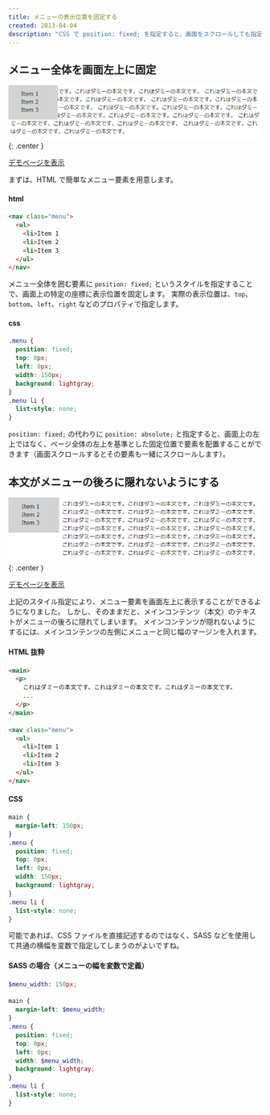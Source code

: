 ```yaml
---
title: メニューの表示位置を固定する
created: 2013-04-04
description: "CSS で position: fixed; を指定すると、画面をスクロールしても指定した座標で要素を表示することができます。ここでは、サイドバーメニューにこの指定をして、表示位置を固定してみましょう。"
---
```


メニュー全体を画面左上に固定
----

![position-fixed-menu1.png](position-fixed-menu1.png){: .center }

<a target="_blank" href="position-fixed-menu-sample1.html">デモページを表示</a>

まずは、HTML で簡単なメニュー要素を用意します。

#### html

```html
<nav class="menu">
  <ul>
    <li>Item 1
    <li>Item 2
    <li>Item 3
  </ul>
</nav>
```

メニュー全体を囲む要素に `position: fixed;` というスタイルを指定することで、画面上の特定の座標に表示位置を固定します。
実際の表示位置は、`top`、`bottom`、`left`、`right` などのプロパティで指定します。

#### css

```css
.menu {
  position: fixed;
  top: 0px;
  left: 0px;
  width: 150px;
  background: lightgray;
}
.menu li {
  list-style: none;
}
```

<div class="note">
<code>position: fixed;</code> の代わりに <code>position: absolute;</code> と指定すると、画面上の左上ではなく、ページ全体の左上を基準とした固定位置で要素を配置することができます（画面スクロールするとその要素も一緒にスクロールします）。
</div>


本文がメニューの後ろに隠れないようにする
----

![position-fixed-menu2.png](position-fixed-menu2.png){: .center }

<a target="_blank" href="position-fixed-menu-sample2.html">デモページを表示</a>

上記のスタイル指定により、メニュー要素を画面左上に表示することができるようになりました。
しかし、そのままだと、メインコンテンツ（本文）のテキストがメニューの後ろに隠れてしまいます。
メインコンテンツが隠れないようにするには、メインコンテンツの左側にメニューと同じ幅のマージンを入れます。

#### HTML 抜粋

~~~ html
<main>
  <p>
    これはダミーの本文です。これはダミーの本文です。これはダミーの本文です。
    ...
  </p>
</main>

<nav class="menu">
  <ul>
    <li>Item 1
    <li>Item 2
    <li>Item 3
  </ul>
</nav>
~~~

#### CSS

~~~ css
main {
  margin-left: 150px;
}
.menu {
  position: fixed;
  top: 0px;
  left: 0px;
  width: 150px;
  background: lightgray;
}
.menu li {
  list-style: none;
}
~~~

可能であれば、CSS ファイルを直接記述するのではなく、SASS などを使用して共通の横幅を変数で指定してしまうのがよいですね。

#### SASS の場合（メニューの幅を変数で定義）

~~~ scss
$menu_width: 150px;

main {
  margin-left: $menu_width;
}
.menu {
  position: fixed;
  top: 0px;
  left: 0px;
  width: $menu_width;
  background: lightgray;
}
.menu li {
  list-style: none;
}
~~~

